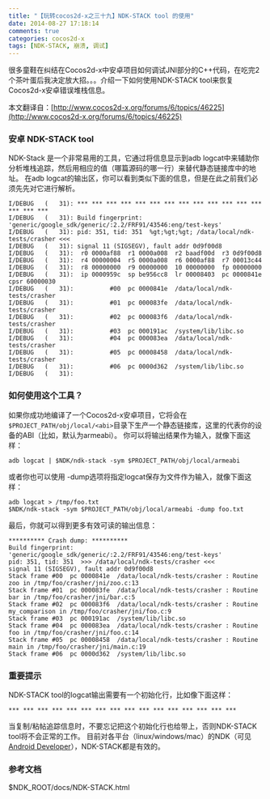 ```yaml
---
title: "【玩转cocos2d-x之三十九】NDK-STACK tool 的使用"
date: 2014-08-27 17:18:14
comments: true
categories: cocos2d-x
tags: [NDK-STACK, 崩溃, 调试]
---
```


很多童鞋在纠结在Cocos2d-x中安卓项目如何调试JNI部分的C++代码，在吃完2个茶叶蛋后我决定放大招。。。介绍一下如何使用NDK-STACK tool来恢复Cocos2d-x安卓错误堆栈信息。

本文翻译自：[http://www.cocos2d-x.org/forums/6/topics/46225](http://www.cocos2d-x.org/forums/6/topics/46225)

<!-- more -->

### 安卓 NDK-STACK tool
NDK-Stack 是一个非常易用的工具，它通过将信息显示到adb logcat中来辅助你分析堆栈追踪，然后用相应的值（哪篇源码的哪一行）来替代静态链接库中的地址。
在adb logcat的输出区，你可以看到类似下面的信息，但是在此之前我们必须先先对它进行解析。

```
I/DEBUG   (   31): *** *** *** *** *** *** *** *** *** *** *** *** *** *** *** ***  
I/DEBUG   (   31): Build fingerprint: 'generic/google_sdk/generic/:2.2/FRF91/43546:eng/test-keys'  
I/DEBUG   (   31): pid: 351, tid: 351  %gt;%gt;%gt; /data/local/ndk-tests/crasher <<<  
I/DEBUG   (   31): signal 11 (SIGSEGV), fault addr 0d9f00d8  
I/DEBUG   (   31):  r0 0000af88  r1 0000a008  r2 baadf00d  r3 0d9f00d8  
I/DEBUG   (   31):  r4 00000004  r5 0000a008  r6 0000af88  r7 00013c44  
I/DEBUG   (   31):  r8 00000000  r9 00000000  10 00000000  fp 00000000  
I/DEBUG   (   31):  ip 0000959c  sp be956cc8  lr 00008403  pc 0000841e  cpsr 60000030  
I/DEBUG   (   31):          #00  pc 0000841e  /data/local/ndk-tests/crasher  
I/DEBUG   (   31):          #01  pc 000083fe  /data/local/ndk-tests/crasher  
I/DEBUG   (   31):          #02  pc 000083f6  /data/local/ndk-tests/crasher  
I/DEBUG   (   31):          #03  pc 000191ac  /system/lib/libc.so  
I/DEBUG   (   31):          #04  pc 000083ea  /data/local/ndk-tests/crasher  
I/DEBUG   (   31):          #05  pc 00008458  /data/local/ndk-tests/crasher  
I/DEBUG   (   31):          #06  pc 0000d362  /system/lib/libc.so  
I/DEBUG   (   31):  
```

### 如何使用这个工具？
如果你成功地编译了一个Cocos2d-x安卓项目，它将会在`$PROJECT_PATH/obj/local/<abi>`目录下生产一个静态链接库，这里的<abi>代表你的设备的ABI（比如，默认为armeabi）。
你可以将输出结果作为输入，就像下面这样：

```
adb logcat | $NDK/ndk-stack -sym $PROJECT_PATH/obj/local/armeabi
```

或者你也可以使用 -dump选项将指定logcat保存为文件作为输入，就像下面这样：

```
adb logcat > /tmp/foo.txt  
$NDK/ndk-stack -sym $PROJECT_PATH/obj/local/armeabi -dump foo.txt  
```

最后，你就可以得到更多有效可读的输出信息：

```
********** Crash dump: **********  
Build fingerprint: 'generic/google_sdk/generic/:2.2/FRF91/43546:eng/test-keys'  
pid: 351, tid: 351  >>> /data/local/ndk-tests/crasher <<<  
signal 11 (SIGSEGV), fault addr 0d9f00d8  
Stack frame #00  pc 0000841e  /data/local/ndk-tests/crasher : Routine zoo in /tmp/foo/crasher/jni/zoo.c:13  
Stack frame #01  pc 000083fe  /data/local/ndk-tests/crasher : Routine bar in /tmp/foo/crasher/jni/bar.c:5  
Stack frame #02  pc 000083f6  /data/local/ndk-tests/crasher : Routine my_comparison in /tmp/foo/crasher/jni/foo.c:9  
Stack frame #03  pc 000191ac  /system/lib/libc.so  
Stack frame #04  pc 000083ea  /data/local/ndk-tests/crasher : Routine foo in /tmp/foo/crasher/jni/foo.c:14  
Stack frame #05  pc 00008458  /data/local/ndk-tests/crasher : Routine main in /tmp/foo/crasher/jni/main.c:19  
Stack frame #06  pc 0000d362  /system/lib/libc.so
```

### 重要提示
NDK-STACK tool的logcat输出需要有一个初始化行，比如像下面这样：

```
*** *** *** *** *** *** *** *** *** *** *** *** *** *** *** ***
```

当复制/粘帖追踪信息时，不要忘记把这个初始化行也给带上，否则NDK-STACK tool将不会正常的工作。
目前对各平台（linux/windows/mac）的NDK（可见[Android Developer](http://developer.android.com/tools/sdk/ndk/index.html)），NDK-STACK都是有效的。

### 参考文档
$NDK_ROOT/docs/NDK-STACK.html
